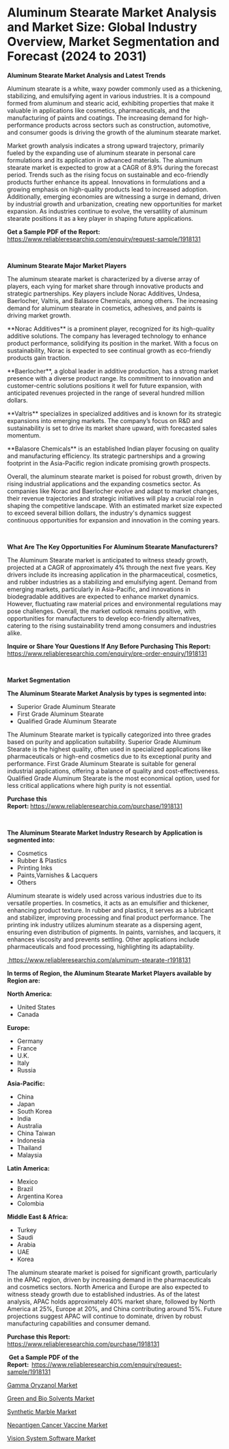 <p><h1>Aluminum Stearate Market Analysis and Market Size: Global Industry Overview, Market Segmentation and Forecast (2024 to 2031)</h1></p><p><strong>Aluminum Stearate Market Analysis and Latest Trends</strong></p>
<p><p>Aluminum stearate is a white, waxy powder commonly used as a thickening, stabilizing, and emulsifying agent in various industries. It is a compound formed from aluminum and stearic acid, exhibiting properties that make it valuable in applications like cosmetics, pharmaceuticals, and the manufacturing of paints and coatings. The increasing demand for high-performance products across sectors such as construction, automotive, and consumer goods is driving the growth of the aluminum stearate market.</p><p>Market growth analysis indicates a strong upward trajectory, primarily fueled by the expanding use of aluminum stearate in personal care formulations and its application in advanced materials. The aluminum stearate market is expected to grow at a CAGR of 8.9% during the forecast period. Trends such as the rising focus on sustainable and eco-friendly products further enhance its appeal. Innovations in formulations and a growing emphasis on high-quality products lead to increased adoption. Additionally, emerging economies are witnessing a surge in demand, driven by industrial growth and urbanization, creating new opportunities for market expansion. As industries continue to evolve, the versatility of aluminum stearate positions it as a key player in shaping future applications.</p></p>
<p><strong>Get a Sample PDF of the Report:&nbsp;</strong> <a href="https://www.reliableresearchiq.com/enquiry/request-sample/1918131?utm_campaign=99&utm_medium=2&utm_source=Github&utm_content=ia&utm_term=14112024&utm_id=aluminum-stearate">https://www.reliableresearchiq.com/enquiry/request-sample/1918131</a></p>
<p>&nbsp;</p>
<p><strong>Aluminum Stearate Major Market Players</strong></p>
<p><p>The aluminum stearate market is characterized by a diverse array of players, each vying for market share through innovative products and strategic partnerships. Key players include Norac Additives, Undesa, Baerlocher, Valtris, and Balasore Chemicals, among others. The increasing demand for aluminum stearate in cosmetics, adhesives, and paints is driving market growth.</p><p>**Norac Additives** is a prominent player, recognized for its high-quality additive solutions. The company has leveraged technology to enhance product performance, solidifying its position in the market. With a focus on sustainability, Norac is expected to see continual growth as eco-friendly products gain traction.</p><p>**Baerlocher**, a global leader in additive production, has a strong market presence with a diverse product range. Its commitment to innovation and customer-centric solutions positions it well for future expansion, with anticipated revenues projected in the range of several hundred million dollars.</p><p>**Valtris** specializes in specialized additives and is known for its strategic expansions into emerging markets. The company’s focus on R&D and sustainability is set to drive its market share upward, with forecasted sales momentum.</p><p>**Balasore Chemicals** is an established Indian player focusing on quality and manufacturing efficiency. Its strategic partnerships and a growing footprint in the Asia-Pacific region indicate promising growth prospects.</p><p>Overall, the aluminum stearate market is poised for robust growth, driven by rising industrial applications and the expanding cosmetics sector. As companies like Norac and Baerlocher evolve and adapt to market changes, their revenue trajectories and strategic initiatives will play a crucial role in shaping the competitive landscape. With an estimated market size expected to exceed several billion dollars, the industry's dynamics suggest continuous opportunities for expansion and innovation in the coming years.</p></p>
<p>&nbsp;</p>
<p><strong>What Are The Key Opportunities For Aluminum Stearate Manufacturers?</strong></p>
<p><p>The Aluminum Stearate market is anticipated to witness steady growth, projected at a CAGR of approximately 4% through the next five years. Key drivers include its increasing application in the pharmaceutical, cosmetics, and rubber industries as a stabilizing and emulsifying agent. Demand from emerging markets, particularly in Asia-Pacific, and innovations in biodegradable additives are expected to enhance market dynamics. However, fluctuating raw material prices and environmental regulations may pose challenges. Overall, the market outlook remains positive, with opportunities for manufacturers to develop eco-friendly alternatives, catering to the rising sustainability trend among consumers and industries alike.</p></p>
<p><strong>Inquire or Share Your Questions If Any Before Purchasing This Report:</strong> <a href="https://www.reliableresearchiq.com/enquiry/pre-order-enquiry/1918131?utm_campaign=99&utm_medium=2&utm_source=Github&utm_content=ia&utm_term=14112024&utm_id=aluminum-stearate">https://www.reliableresearchiq.com/enquiry/pre-order-enquiry/1918131</a></p>
<p>&nbsp;</p>
<p><strong>Market Segmentation</strong></p>
<p><strong>The Aluminum Stearate Market Analysis by types is segmented into:</strong></p>
<p><ul><li>Superior Grade Aluminum Stearate</li><li>First Grade Aluminum Stearate</li><li>Qualified Grade Aluminum Stearate</li></ul></p>
<p><p>The Aluminum Stearate market is typically categorized into three grades based on purity and application suitability. Superior Grade Aluminum Stearate is the highest quality, often used in specialized applications like pharmaceuticals or high-end cosmetics due to its exceptional purity and performance. First Grade Aluminum Stearate is suitable for general industrial applications, offering a balance of quality and cost-effectiveness. Qualified Grade Aluminum Stearate is the most economical option, used for less critical applications where high purity is not essential.</p></p>
<p><strong>Purchase this Report:&nbsp;</strong><a href="https://www.reliableresearchiq.com/purchase/1918131?utm_campaign=99&utm_medium=2&utm_source=Github&utm_content=ia&utm_term=14112024&utm_id=aluminum-stearate">https://www.reliableresearchiq.com/purchase/1918131</a></p>
<p>&nbsp;</p>
<p><strong>The Aluminum Stearate Market Industry Research by Application is segmented into:</strong></p>
<p><ul><li>Cosmetics</li><li>Rubber & Plastics</li><li>Printing Inks</li><li>Paints,Varnishes & Lacquers</li><li>Others</li></ul></p>
<p><p>Aluminum stearate is widely used across various industries due to its versatile properties. In cosmetics, it acts as an emulsifier and thickener, enhancing product texture. In rubber and plastics, it serves as a lubricant and stabilizer, improving processing and final product performance. The printing ink industry utilizes aluminum stearate as a dispersing agent, ensuring even distribution of pigments. In paints, varnishes, and lacquers, it enhances viscosity and prevents settling. Other applications include pharmaceuticals and food processing, highlighting its adaptability.</p></p>
<p><a href="https://www.reliableresearchiq.com/aluminum-stearate-r1918131?utm_campaign=99&utm_medium=2&utm_source=Github&utm_content=ia&utm_term=14112024&utm_id=aluminum-stearate">&nbsp;https://www.reliableresearchiq.com/aluminum-stearate-r1918131</a></p>
<p><strong>In terms of Region, the Aluminum Stearate Market Players available by Region are:</strong></p>
<p>
    <p> <strong> North America: </strong>
        <ul>
            <li>United States</li>
            <li>Canada</li>
        </ul>
        </p> 
    <p> <strong> Europe: </strong>
        <ul>
            <li>Germany</li>
            <li>France</li>
            <li>U.K.</li>
            <li>Italy</li>
            <li>Russia</li>
        </ul>
        </p> 
    <p> <strong> Asia-Pacific: </strong>
        <ul>
            <li>China</li>
            <li>Japan</li>
            <li>South Korea</li>
            <li>India</li>
            <li>Australia</li>
            <li>China Taiwan</li>
            <li>Indonesia</li>
            <li>Thailand</li>
            <li>Malaysia</li>
        </ul>
        </p> 
    <p> <strong> Latin America: </strong>
        <ul>
            <li>Mexico</li>
            <li>Brazil</li>
            <li>Argentina Korea</li>
            <li>Colombia</li>
        </ul>
        </p> 
    <p> <strong> Middle East & Africa: </strong>
        <ul>
            <li>Turkey</li>
            <li>Saudi</li>
            <li>Arabia</li>
            <li>UAE</li>
            <li>Korea</li>
        </ul>
    </p>
    </p>
<p><p>The aluminum stearate market is poised for significant growth, particularly in the APAC region, driven by increasing demand in the pharmaceuticals and cosmetics sectors. North America and Europe are also expected to witness steady growth due to established industries. As of the latest analysis, APAC holds approximately 40% market share, followed by North America at 25%, Europe at 20%, and China contributing around 15%. Future projections suggest APAC will continue to dominate, driven by robust manufacturing capabilities and consumer demand.</p></p>
<p><strong>Purchase this Report: </strong><a href="https://www.reliableresearchiq.com/purchase/1918131?utm_campaign=99&utm_medium=2&utm_source=Github&utm_content=ia&utm_term=14112024&utm_id=aluminum-stearate">https://www.reliableresearchiq.com/purchase/1918131</a></p>
<p>&nbsp;<strong>Get a Sample PDF of the Report:&nbsp;&nbsp;</strong><a href="https://www.reliableresearchiq.com/enquiry/request-sample/1918131?utm_campaign=99&utm_medium=2&utm_source=Github&utm_content=ia&utm_term=14112024&utm_id=aluminum-stearate">https://www.reliableresearchiq.com/enquiry/request-sample/1918131</a></p>
<p><strong></strong></p>
<p><p><a href="https://www.linkedin.com/pulse/gamma-oryzanol-market-size-share-trends-analysis-report-dyxac?utm_campaign=99&utm_medium=2&utm_source=Github&utm_content=ia&utm_term=14112024&utm_id=aluminum-stearate">Gamma Oryzanol Market</a></p><p><a href="https://www.linkedin.com/pulse/deep-dive-green-bio-solvents-market-itstrends-segmentation-y5tlc?utm_campaign=99&utm_medium=2&utm_source=Github&utm_content=ia&utm_term=14112024&utm_id=aluminum-stearate">Green and Bio Solvents Market</a></p><p><a href="https://www.linkedin.com/pulse/global-synthetic-marble-market-trends-forecasts-strategic-0jf1c?utm_campaign=99&utm_medium=2&utm_source=Github&utm_content=ia&utm_term=14112024&utm_id=aluminum-stearate">Synthetic Marble Market</a></p><p><a href="https://issuu.com/reportprime-2/docs/neoantigen-cancer-vaccine-market-si_4a333fe35a63ae?utm_campaign=99&utm_medium=2&utm_source=Github&utm_content=ia&utm_term=14112024&utm_id=aluminum-stearate">Neoantigen Cancer Vaccine Market</a></p><p><a href="https://issuu.com/reportprime-2/docs/vision-system-software-market-size-_4e37c13593ed21?utm_campaign=99&utm_medium=2&utm_source=Github&utm_content=ia&utm_term=14112024&utm_id=aluminum-stearate">Vision System Software Market</a></p></p>